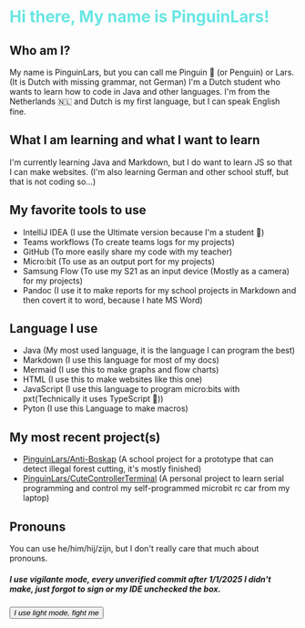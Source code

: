 
<!DOCTYPE html>
<html lang="en">
<body>
<h1>
    <strong>
        <span style="color:#68e6e3;">Hi there, My name is PinguinLars!</span>
    </strong>
</h1>
<h2>Who am I?</h2>
<p>My name is PinguinLars, but you can call me Pinguin 🐧 (or Penguin) or Lars.
(It is Dutch with missing grammar, not German)
I'm a Dutch student who wants to learn how to code in Java and other languages.
I'm from the Netherlands 🇳🇱 and Dutch is my first language, but I can speak English fine.</p>
<h2>What I am learning and what I want to learn</h2>
<p>I'm currently learning Java and Markdown, but I do want to learn JS so that I can make websites.
(I'm also learning German and other school stuff, but that is not coding so...)</p>

<!--
## GitHub stats
[![PinguinLars's GitHub stats](https://github-readme-stats.vercel.app/api?username=PinguinLars&hide=stars&show=prs_merged_percentage&hide_title=true&theme=vue)](https://github.com/anuraghazra/github-readme-stats#gh-light-mode-only)
[![PinguinLars's GitHub stats](https://github-readme-stats.vercel.app/api?username=PinguinLars&hide=stars&show=prs_merged_percentage&hide_title=true&theme=vue-dark)](https://github.com/anuraghazra/github-readme-stats#gh-dark-mode-only) -->

<h2>My favorite tools to use</h2>
<ul>
    <li>IntelliJ IDEA (I use the Ultimate version because I'm a student 🤷)
    <li>Teams workflows (To create teams logs for my projects)
    <li>GitHub (To more easily share my code with my teacher)
    <li>Micro:bit (To use as an output port for my projects)
    <li>Samsung Flow (To use my S21 as an input device (Mostly as a camera) for my projects)
    <li>Pandoc (I use it to make reports for my school projects in Markdown and then covert it to word, because I hate MS Word)
</ul>

<h2>Language I use</h2>
<ul>
    <li>Java (My most used language, it is the language I can program the best)
    <li>Markdown (I use this language for most of my docs)
    <li>Mermaid (I use this to make graphs and flow charts)
    <li>HTML (I use this to make websites like this one)</li>
    <li>JavaScript (I use this language to program micro:bits with pxt(Technically it uses TypeScript 🤷))
    <li>Pyton (I use this Language to make macros)</li>
</ul>

<h2>My most recent project(s)</h2>
<ul>
    <li> <a href="https://github.com/PinguinLars/Anti-Boskap" target="_blank">PinguinLars/Anti-Boskap</a> (A school project for a prototype that can detect illegal forest cutting, it's mostly finished)
    <li> <a href="https://github.com/PinguinLars/CuteControllerTerminal" target="_blank">PinguinLars/CuteControllerTerminal</a> (A personal project to learn serial programming and control my self-programmed microbit rc car from my laptop)
</ul>

<h2>Pronouns</h2>
<p>You can use he/him/hij/zijn, but I don't really care that much about pronouns.</p>

<h5>I use vigilante mode, every unverified commit after 1/1/2025 I didn't make, just forgot to sign or my IDE unchecked the box.</h5>
<button type="button" onclick="alert`Oke, didn't expect that`">
    <em>I use light mode, fight me</em>
</button>
<!-- This is taken from pinguinlars.github.io, that is why it is all html-->

</body>
</html>

